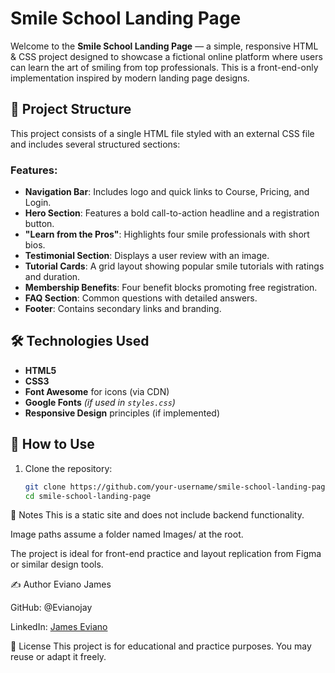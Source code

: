 # Smile School Landing Page

Welcome to the **Smile School Landing Page** — a simple, responsive HTML & CSS project designed to showcase a fictional online platform where users can learn the art of smiling from top professionals. This is a front-end-only implementation inspired by modern landing page designs.

## 📄 Project Structure

This project consists of a single HTML file styled with an external CSS file and includes several structured sections:

### Features:

- **Navigation Bar**: Includes logo and quick links to Course, Pricing, and Login.
- **Hero Section**: Features a bold call-to-action headline and a registration button.
- **"Learn from the Pros"**: Highlights four smile professionals with short bios.
- **Testimonial Section**: Displays a user review with an image.
- **Tutorial Cards**: A grid layout showing popular smile tutorials with ratings and duration.
- **Membership Benefits**: Four benefit blocks promoting free registration.
- **FAQ Section**: Common questions with detailed answers.
- **Footer**: Contains secondary links and branding.

## 🛠 Technologies Used

- **HTML5**
- **CSS3**
- **Font Awesome** for icons (via CDN)
- **Google Fonts** *(if used in `styles.css`)*
- **Responsive Design** principles (if implemented)

## 🚀 How to Use

1. Clone the repository:
   ```bash
   git clone https://github.com/your-username/smile-school-landing-page.git
   cd smile-school-landing-page
📌 Notes
This is a static site and does not include backend functionality.

Image paths assume a folder named Images/ at the root.

The project is ideal for front-end practice and layout replication from Figma or similar design tools.

✍️ Author
Eviano James

GitHub: @Evianojay

LinkedIn: [James Eviano](https://www.linkedin.com/in/james-eviano/)

📝 License
This project is for educational and practice purposes. You may reuse or adapt it freely.

